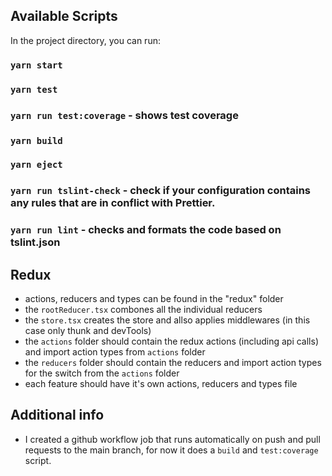 ## Available Scripts

In the project directory, you can run:

### `yarn start`

### `yarn test`

### `yarn run test:coverage` - shows test coverage

### `yarn build`

### `yarn eject`

### `yarn run tslint-check` - check if your configuration contains any rules that are in conflict with Prettier.

### `yarn run lint` - checks and formats the code based on tslint.json

## Redux
 - actions, reducers and types can be found in the "redux" folder
 - the `rootReducer.tsx` combones all the individual reducers
 - the `store.tsx` creates the store and allso applies middlewares (in this case only thunk and devTools)
 - the `actions` folder should contain the redux actions (including api calls) and import action types from `actions` folder
 - the `reducers` folder should contain the reducers and import action types for the switch from the `actions` folder
 - each feature should have it's own actions, reducers and types file

## Additional info
 - I created a github workflow job that runs automatically on push and pull requests to the main branch, for now it does a `build` and `test:coverage` script.
